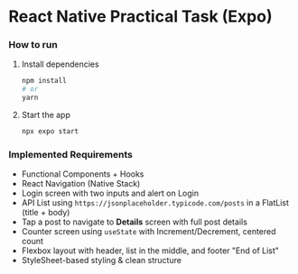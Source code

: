 # React Native Practical Task (Expo)

### How to run
1. Install dependencies
   ```bash
   npm install
   # or
   yarn
   ```
2. Start the app
   ```bash
   npx expo start
   ```

### Implemented Requirements
- Functional Components + Hooks
- React Navigation (Native Stack)
- Login screen with two inputs and alert on Login
- API List using `https://jsonplaceholder.typicode.com/posts` in a FlatList (title + body)
- Tap a post to navigate to **Details** screen with full post details
- Counter screen using `useState` with Increment/Decrement, centered count
- Flexbox layout with header, list in the middle, and footer "End of List"
- StyleSheet-based styling & clean structure
